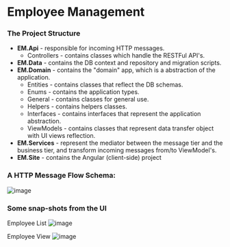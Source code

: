 # Employee Management

### The Project Structure
- **EM.Api** - responsible for incoming HTTP messages.
    - Controllers - contains classes which handle the RESTFul API's.
- **EM.Data** - contains the DB context and repository and migration scripts.
- **EM.Domain** - contains the "domain" app, which is a abstraction of the application.
  - Entities - contains classes that reflect the DB schemas. 
  - Enums - contains the application types. 
  - General - contains classes for general use. 
  - Helpers - contains helpers classes.
  - Interfaces - contains interfaces that represent the application abstraction. 
  - ViewModels - contains classes that represent data transfer object with UI views reflection.
- **EM.Services** - represent the mediator between the message tier and the business tier, and transform incoming messages from/to ViewModel's.
- **EM.Site** - contains the Angular (client-side) project

### A HTTP Message Flow Schema:
![image](https://user-images.githubusercontent.com/426076/219906557-24e0bf22-cd7f-4173-a450-ec6c65d36e11.png)


### Some snap-shots from the UI
Employee List
![image](https://user-images.githubusercontent.com/426076/219906295-b98555e5-3d2d-4aec-8d3d-5525108d71eb.png)

Employee View
![image](https://user-images.githubusercontent.com/426076/219906486-56bb7394-ec61-4114-8490-a117e4faebbb.png)
